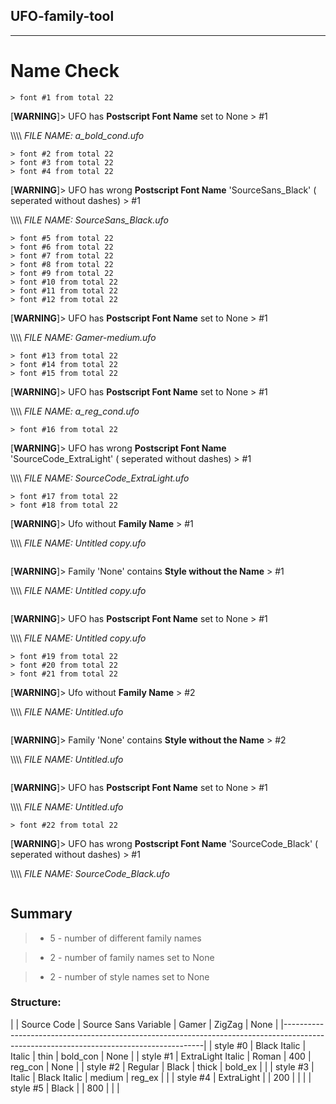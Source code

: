 ## UFO-family-tool
------------------
# **Name Check**
```
> font #1 from total 22
```

 [**WARNING**]> UFO has **Postscript Font Name** set to None > #1

\\\\\\\\ *FILE NAME: a_bold_cond.ufo*

```
> font #2 from total 22
> font #3 from total 22
> font #4 from total 22
```

 [**WARNING**]> UFO has wrong **Postscript Font Name** 'SourceSans_Black' ( seperated without dashes) > #1

\\\\\\\\ *FILE NAME: SourceSans_Black.ufo*

```
> font #5 from total 22
> font #6 from total 22
> font #7 from total 22
> font #8 from total 22
> font #9 from total 22
> font #10 from total 22
> font #11 from total 22
> font #12 from total 22
```

 [**WARNING**]> UFO has **Postscript Font Name** set to None > #1

\\\\\\\\ *FILE NAME: Gamer-medium.ufo*

```
> font #13 from total 22
> font #14 from total 22
> font #15 from total 22
```

 [**WARNING**]> UFO has **Postscript Font Name** set to None > #1

\\\\\\\\ *FILE NAME: a_reg_cond.ufo*

```
> font #16 from total 22
```

 [**WARNING**]> UFO has wrong **Postscript Font Name** 'SourceCode_ExtraLight' ( seperated without dashes) > #1

\\\\\\\\ *FILE NAME: SourceCode_ExtraLight.ufo*

```
> font #17 from total 22
> font #18 from total 22
```

 [**WARNING**]> Ufo without **Family Name** > #1

\\\\\\\\ *FILE NAME: Untitled copy.ufo*

```
```

 [**WARNING**]> Family 'None' contains **Style without the Name** > #1

\\\\\\\\ *FILE NAME: Untitled copy.ufo*
```
```

 [**WARNING**]> UFO has **Postscript Font Name** set to None > #1

\\\\\\\\ *FILE NAME: Untitled copy.ufo*

```
> font #19 from total 22
> font #20 from total 22
> font #21 from total 22
```

 [**WARNING**]> Ufo without **Family Name** > #2

\\\\\\\\ *FILE NAME: Untitled.ufo*

```
```

 [**WARNING**]> Family 'None' contains **Style without the Name** > #2

\\\\\\\\ *FILE NAME: Untitled.ufo*
```
```

 [**WARNING**]> UFO has **Postscript Font Name** set to None > #1

\\\\\\\\ *FILE NAME: Untitled.ufo*

```
> font #22 from total 22
```

 [**WARNING**]> UFO has wrong **Postscript Font Name** 'SourceCode_Black' ( seperated without dashes) > #1

\\\\\\\\ *FILE NAME: SourceCode_Black.ufo*

```
```

## Summary

> - 5 - number of different family names

> - 2 - number of family names set to None

> - 2 - number of style names set to None

### Structure:
|                     |          Source Code | Source Sans Variable |                Gamer |               ZigZag |                 None | 
|----------------------------------------------------------------------------------------------------------------------------------------|
|            style #0 |         Black Italic |               Italic |                 thin |             bold_con |                 None | 
|            style #1 |    ExtraLight Italic |                Roman |                  400 |              reg_con |                 None | 
|            style #2 |              Regular |                Black |                thick |              bold_ex |                      | 
|            style #3 |               Italic |         Black Italic |               medium |               reg_ex |                      | 
|            style #4 |           ExtraLight |                      |                  200 |                      |                      | 
|            style #5 |                Black |                      |                  800 |                      |                      | 

